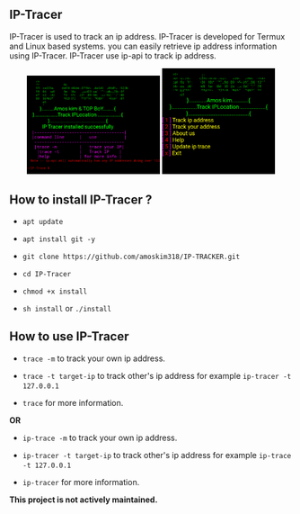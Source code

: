 ## IP-Tracer

IP-Tracer is used to track an ip address. IP-Tracer is developed for Termux and Linux based systems. you can easily retrieve ip address information using IP-Tracer. IP-Tracer use ip-api to track ip address.

<p align="center">
<img width="47%" src="src/IMG_20250711_185203.png"/>
<img width="40%" src="src/IMG_20250707_223018.png"/>
</p>

## How to install IP-Tracer ?

* `apt update`

* `apt install git -y`

* `git clone https://github.com/amoskim318/IP-TRACKER.git`

* `cd IP-Tracer`

* `chmod +x install`

* `sh install` or `./install`


## How to use IP-Tracer

* `trace -m` to track your own ip address.

* `trace -t target-ip` to track other's ip address for example `ip-tracer -t 127.0.0.1`

* `trace` for more information.

**OR**

* `ip-trace -m` to track your own ip address.

* `ip-tracer -t target-ip` to track other's ip address for example `ip-trace  -t 127.0.0.1`

* `ip-tracer` for more information.

**This project is not actively maintained.**
